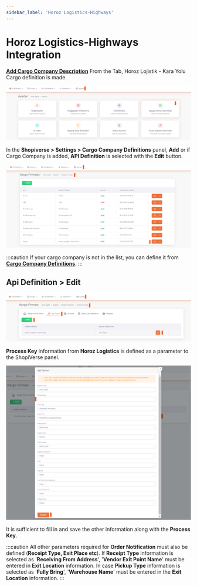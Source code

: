```yaml
---
sidebar_label: 'Horoz Logistics-Highways'
---
```


# Horoz Logistics-Highways Integration

**[Add Cargo Company Description](/docs/dashboard/dashboard-tutorial/settings/cargo)** From the Tab, Horoz Lojistik - Kara Yolu Cargo definition is made.

![CargoFirma](../cargo-entegration/img/CargoFirma.png)

In the **Shopiverse > Settings > Cargo Company Definitions** panel, **Add** or if Cargo Company is added, **API Definition** is selected with the **Edit** button.

![CargoFirmaEdit](../cargo-entegration/img/CargoFirmaEdit.png)

:::caution
If your cargo company is not in the list, you can define it from **[Cargo Company Definitions](/docs/category/cargo-company-definitions)**.
:::

## Api Definition > Edit

![CargoFirmaEditApi](../cargo-entegration/img/CargoFirmaEditApi.png)

**Process Key** information from **Horoz Logistics** is defined as a parameter to the ShopiVerse panel.

![CargoFirmaEditPeocess](../cargo-entegration/img/CargoFirmaEditApiProcess.png)

It is sufficient to fill in and save the other information along with the **Process Key**.

:::caution
All other parameters required for **Order Notification** must also be defined (**Receipt Type, Exit Place etc**).
If **Receipt Type** information is selected as '**Receiving From Address**', '**Vendor Exit Point Name**' must be entered in **Exit Location** information.
In case **Pickup Type** information is selected as '**Fully Bring**', '**Warehouse Name**' must be entered in the **Exit Location** information.
:::